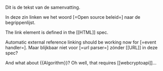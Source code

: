 Dit is de tekst van de samenvatting.

In deze zin linken we het woord [=Open source beleid=] naar de begrippenlijst.

The link element is defined in the [[HTML]] spec.

Automatic external reference linking should be working now for [=event handler=]. Maar blijkbaar niet voor [=url parser=] zónder [[URL]] in deze spec?

And what about {{Algorithm}}? Oh well, that requires [[webcryptoapi]]...